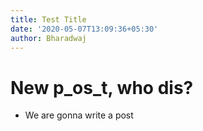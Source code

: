 ```yaml
---
title: Test Title
date: '2020-05-07T13:09:36+05:30'
author: Bharadwaj
---
```

# New p_os_t, who dis?

* We are gonna write a post